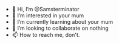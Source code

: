 - 👋 Hi, I’m @Samsterminator
- 👀 I’m interested in your mum
- 🌱 I’m currently learning about your mum
- 💞️ I’m looking to collaborate on nothing
- 📫 How to reach me, don't.

<!---
Samsterminator/Samsterminator is a ✨ special ✨ repository because its `README.md` (this file) appears on your GitHub profile.
You can click the Preview link to take a look at your changes.
--->
